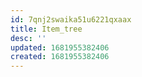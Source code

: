```yaml
---
id: 7qnj2swaika51u6221qxaax
title: Item_tree
desc: ''
updated: 1681955382406
created: 1681955382406
---
```

